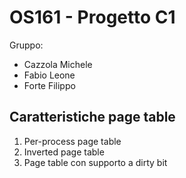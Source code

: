 # OS161 - Progetto C1
Gruppo:
- Cazzola Michele
- Fabio Leone
- Forte Filippo
## Caratteristiche page table
1) Per-process page table
2) Inverted page table
3) Page table con supporto a dirty bit
